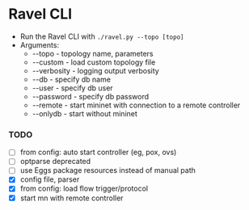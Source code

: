 # Ravel CLI

* Run the Ravel CLI with `./ravel.py --topo [topo]`
* Arguments:
  * --topo - topology name, parameters
  * --custom - load custom topology file
  * --verbosity - logging output verbosity
  * --db - specify db name
  * --user - specify db user
  * --password - specify db password
  * --remote - start mininet with connection to a remote controller
  * --onlydb - start without mininet

### TODO
- [ ] from config: auto start controller (eg, pox, ovs) 
- [ ] optparse deprecated
- [ ] use Eggs package resources instead of manual path
- [x] config file, parser
- [x] from config: load flow trigger/protocol
- [x] start mn with remote controller
